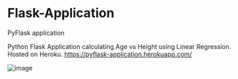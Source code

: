 # Flask-Application
PyFlask application

Python Flask Application calculating Age vs Height using Linear Regression. Hosted on Heroku.
https://pyflask-application.herokuapp.com/

![image](https://user-images.githubusercontent.com/50649109/123535552-30b65080-d742-11eb-92ec-ad3d3a781775.png)


